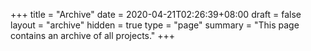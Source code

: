+++
title =  "Archive"
date =  2020-04-21T02:26:39+08:00
draft = false
layout = "archive"
hidden = true
type = "page"
summary = "This page contains an archive of all projects."
+++

